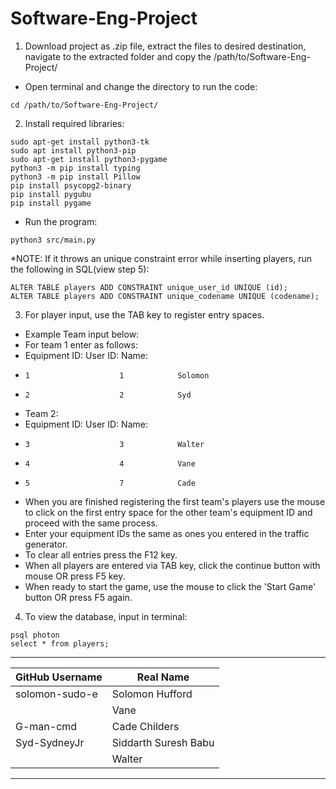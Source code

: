 # Software-Eng-Project

  1. Download project as .zip file, extract the files to desired destination, navigate to the extracted folder and copy the /path/to/Software-Eng-Project/
  - Open terminal and change the directory to run the code:
  ```
  cd /path/to/Software-Eng-Project/
  ```

  2. Install required libraries:
  ```    
  sudo apt-get install python3-tk
  sudo apt install python3-pip
  sudo apt-get install python3-pygame
  python3 -m pip install typing
  python3 -m pip install Pillow
  pip install psycopg2-binary
  pip install pygubu
  pip install pygame
  ```
  - Run the program:
  ```
  python3 src/main.py
  ```
*NOTE: If it throws an unique constraint error while inserting players, run the following in SQL(view step 5):
  ```
  ALTER TABLE players ADD CONSTRAINT unique_user_id UNIQUE (id);
  ALTER TABLE players ADD CONSTRAINT unique_codename UNIQUE (codename);
  ```

  3. For player input, use the TAB key to register entry spaces.
  - Example Team input below: 
  - For team 1 enter as follows:
  - Equipment ID:          User ID:       Name:
  -     1                    1            Solomon
  -     2                    2            Syd
  - Team 2:
  - Equipment ID:          User ID:       Name:
  -     3                    3            Walter
  -     4                    4            Vane
  -     5                    7            Cade
  - When you are finished registering the first team's players use the mouse to click on the first entry space for the other team's equipment ID and proceed with the same process.
  - Enter your equipment IDs the same as ones you entered in the traffic generator.
  - To clear all entries press the F12 key. 
  - When all players are entered via TAB key, click the continue button with mouse OR press F5 key. 
  - When ready to start the game, use the mouse to click the 'Start Game' button OR press F5 again.

  4. To view the database, input in terminal:
  ```
  psql photon
  select * from players;
  ```
 _______________________________________
| GitHub Username | Real Name       |
|--------------|-----------------|
| solomon-sudo-e | Solomon Hufford |
|              | Vane            |
|  G-man-cmd  | Cade Childers |
| Syd-SydneyJr  | Siddarth Suresh Babu             |
|   | Walter          |
 _______________________________________

